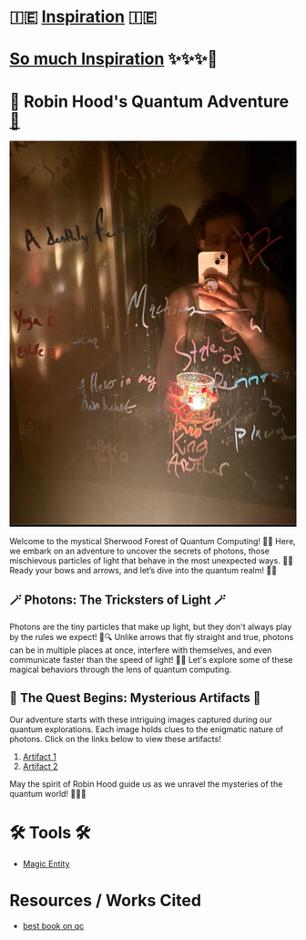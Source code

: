 <link rel="stylesheet" type="text/css" href="styles.css">

# 🇮🇪 [Inspiration](https://youtu.be/7UuUOXfiz9Q?si=eZvPbhvttn-waPDz) 🇮🇪
# [So much Inspiration](https://drive.google.com/file/d/1QdsuFvBCJMg3uN5qNLe2snH-aBSJhDTT/view?usp=sharing) ✨✨✨💖

# 🏹 Robin Hood's Quantum Adventure [🏹](https://drive.google.com/file/d/1ED5jguo2sQmkuhBZqQuoCppzCiDTVbcU/view?usp=drivesdk)


[![Image File on GitHub](https://raw.githubusercontent.com/LilaShiba/Quantum_computing_lab/main/Screenshot%202024-05-14%20at%2012.12.00%20PM.png)](https://drive.google.com/file/d/1rHCO5aJ1kWOYJ2QbmOK4VFzWtyl9FSmI/view?usp=sharing)



Welcome to the mystical Sherwood Forest of Quantum Computing! 🌳✨ Here, we embark on an adventure to uncover the secrets of photons, those mischievous particles of light that behave in the most unexpected ways. 🌟✨ Ready your bows and arrows, and let’s dive into the quantum realm! 🏹🔮

## 🪄 Photons: The Tricksters of Light 🪄

Photons are the tiny particles that make up light, but they don't always play by the rules we expect! 🌟🔍 Unlike arrows that fly straight and true, photons can be in multiple places at once, interfere with themselves, and even communicate faster than the speed of light! 🚀✨ Let's explore some of these magical behaviors through the lens of quantum computing.

## 📜 The Quest Begins: Mysterious Artifacts 📜

Our adventure starts with these intriguing images captured during our quantum explorations. Each image holds clues to the enigmatic nature of photons. Click on the links below to view these artifacts!

1. [Artifact 1](https://github.com/LilaShiba/Quantum_computing_lab/blob/main/IMG_4827.jpeg)
2. [Artifact 2](https://github.com/LilaShiba/Quantum_computing_lab/blob/main/IMG_4827.jpeg)

May the spirit of Robin Hood guide us as we unravel the mysteries of the quantum world! 🏹🌌✨

# 🛠️ Tools 🛠️
- [Magic Entity](https://github.com/LilaShiba/Quantum_computing_lab/blob/main/Screen%20Recording%202024-05-14%20at%2012.15.45%20PM.mov)

# Resources / Works Cited
- [best book on qc](https://mitpress.mit.edu/9780262526678/quantum-computing/)
